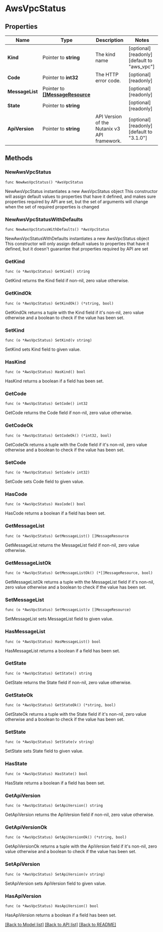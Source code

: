 # AwsVpcStatus

## Properties

Name | Type | Description | Notes
------------ | ------------- | ------------- | -------------
**Kind** | Pointer to **string** | The kind name | [optional] [readonly] [default to "aws_vpc"]
**Code** | Pointer to **int32** | The HTTP error code. | [optional] [readonly] 
**MessageList** | Pointer to [**[]MessageResource**](MessageResource.md) |  | [optional] [readonly] 
**State** | Pointer to **string** |  | [optional] [readonly] 
**ApiVersion** | Pointer to **string** | API Version of the Nutanix v3 API framework. | [optional] [readonly] [default to "3.1.0"]

## Methods

### NewAwsVpcStatus

`func NewAwsVpcStatus() *AwsVpcStatus`

NewAwsVpcStatus instantiates a new AwsVpcStatus object
This constructor will assign default values to properties that have it defined,
and makes sure properties required by API are set, but the set of arguments
will change when the set of required properties is changed

### NewAwsVpcStatusWithDefaults

`func NewAwsVpcStatusWithDefaults() *AwsVpcStatus`

NewAwsVpcStatusWithDefaults instantiates a new AwsVpcStatus object
This constructor will only assign default values to properties that have it defined,
but it doesn't guarantee that properties required by API are set

### GetKind

`func (o *AwsVpcStatus) GetKind() string`

GetKind returns the Kind field if non-nil, zero value otherwise.

### GetKindOk

`func (o *AwsVpcStatus) GetKindOk() (*string, bool)`

GetKindOk returns a tuple with the Kind field if it's non-nil, zero value otherwise
and a boolean to check if the value has been set.

### SetKind

`func (o *AwsVpcStatus) SetKind(v string)`

SetKind sets Kind field to given value.

### HasKind

`func (o *AwsVpcStatus) HasKind() bool`

HasKind returns a boolean if a field has been set.

### GetCode

`func (o *AwsVpcStatus) GetCode() int32`

GetCode returns the Code field if non-nil, zero value otherwise.

### GetCodeOk

`func (o *AwsVpcStatus) GetCodeOk() (*int32, bool)`

GetCodeOk returns a tuple with the Code field if it's non-nil, zero value otherwise
and a boolean to check if the value has been set.

### SetCode

`func (o *AwsVpcStatus) SetCode(v int32)`

SetCode sets Code field to given value.

### HasCode

`func (o *AwsVpcStatus) HasCode() bool`

HasCode returns a boolean if a field has been set.

### GetMessageList

`func (o *AwsVpcStatus) GetMessageList() []MessageResource`

GetMessageList returns the MessageList field if non-nil, zero value otherwise.

### GetMessageListOk

`func (o *AwsVpcStatus) GetMessageListOk() (*[]MessageResource, bool)`

GetMessageListOk returns a tuple with the MessageList field if it's non-nil, zero value otherwise
and a boolean to check if the value has been set.

### SetMessageList

`func (o *AwsVpcStatus) SetMessageList(v []MessageResource)`

SetMessageList sets MessageList field to given value.

### HasMessageList

`func (o *AwsVpcStatus) HasMessageList() bool`

HasMessageList returns a boolean if a field has been set.

### GetState

`func (o *AwsVpcStatus) GetState() string`

GetState returns the State field if non-nil, zero value otherwise.

### GetStateOk

`func (o *AwsVpcStatus) GetStateOk() (*string, bool)`

GetStateOk returns a tuple with the State field if it's non-nil, zero value otherwise
and a boolean to check if the value has been set.

### SetState

`func (o *AwsVpcStatus) SetState(v string)`

SetState sets State field to given value.

### HasState

`func (o *AwsVpcStatus) HasState() bool`

HasState returns a boolean if a field has been set.

### GetApiVersion

`func (o *AwsVpcStatus) GetApiVersion() string`

GetApiVersion returns the ApiVersion field if non-nil, zero value otherwise.

### GetApiVersionOk

`func (o *AwsVpcStatus) GetApiVersionOk() (*string, bool)`

GetApiVersionOk returns a tuple with the ApiVersion field if it's non-nil, zero value otherwise
and a boolean to check if the value has been set.

### SetApiVersion

`func (o *AwsVpcStatus) SetApiVersion(v string)`

SetApiVersion sets ApiVersion field to given value.

### HasApiVersion

`func (o *AwsVpcStatus) HasApiVersion() bool`

HasApiVersion returns a boolean if a field has been set.


[[Back to Model list]](../README.md#documentation-for-models) [[Back to API list]](../README.md#documentation-for-api-endpoints) [[Back to README]](../README.md)


